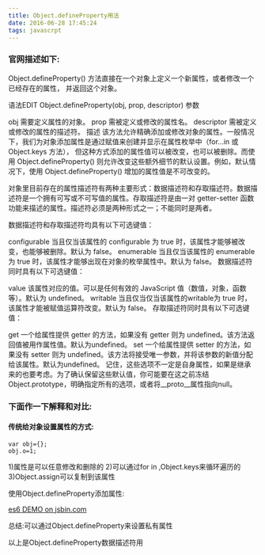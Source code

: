 ```yaml
---
title: Object.defineProperty用法
date: 2016-06-28 17:45:24
tags: javascrpt
---
```


### 官网描述如下:
Object.defineProperty() 方法直接在一个对象上定义一个新属性，或者修改一个已经存在的属性， 并返回这个对象。

语法EDIT
Object.defineProperty(obj, prop, descriptor)
参数

obj
需要定义属性的对象。
prop
需被定义或修改的属性名。
descriptor
需被定义或修改的属性的描述符。
描述
该方法允许精确添加或修改对象的属性。一般情况下，我们为对象添加属性是通过赋值来创建并显示在属性枚举中（for...in 或 Object.keys 方法）， 但这种方式添加的属性值可以被改变，也可以被删除。而使用 Object.defineProperty() 则允许改变这些额外细节的默认设置。例如，默认情况下，使用  Object.defineProperty() 增加的属性值是不可改变的。

对象里目前存在的属性描述符有两种主要形式：数据描述符和存取描述符。数据描述符是一个拥有可写或不可写值的属性。存取描述符是由一对 getter-setter 函数功能来描述的属性。描述符必须是两种形式之一；不能同时是两者。

数据描述符和存取描述符均具有以下可选键值：

configurable
当且仅当该属性的 configurable 为 true 时，该属性才能够被改变，也能够被删除。默认为 false。
enumerable
当且仅当该属性的 enumerable 为 true 时，该属性才能够出现在对象的枚举属性中。默认为 false。
数据描述符同时具有以下可选键值：

value
该属性对应的值。可以是任何有效的 JavaScript 值（数值，对象，函数等）。默认为 undefined。
writable
当且仅当仅当该属性的writable为 true 时，该属性才能被赋值运算符改变。默认为 false。
存取描述符同时具有以下可选键值：

get
一个给属性提供 getter 的方法，如果没有 getter 则为 undefined。该方法返回值被用作属性值。默认为undefined。
set
一个给属性提供 setter 的方法，如果没有 setter 则为 undefined。该方法将接受唯一参数，并将该参数的新值分配给该属性。默认为undefined。
记住，这些选项不一定是自身属性，如果是继承来的也要考虑。为了确认保留这些默认值，你可能要在这之前冻结Object.prototype，明确指定所有的选项，或者将__proto__属性指向null。



### 下面作一下解释和对比:

#### 传统给对象设置属性的方式:

    var obj={};
    obj.o=1;


1)属性是可以任意修改和删除的
2)可以通过for in ,Object.keys来循环遍历的
3)Object.assign可以复制到该属性


使用Object.defineProperty添加属性:


<a class="jsbin-embed" href="http://jsbin.com/yaduxa/embed?html,js,console"> es6  DEMO on jsbin.com</a>
<script src="http://static.jsbin.com/js/embed.min.js?3.36.10"></script>

 
 
总结:可以通过Object.defineProperty来设置私有属性

以上是Object.defineProperty数据描述符用




